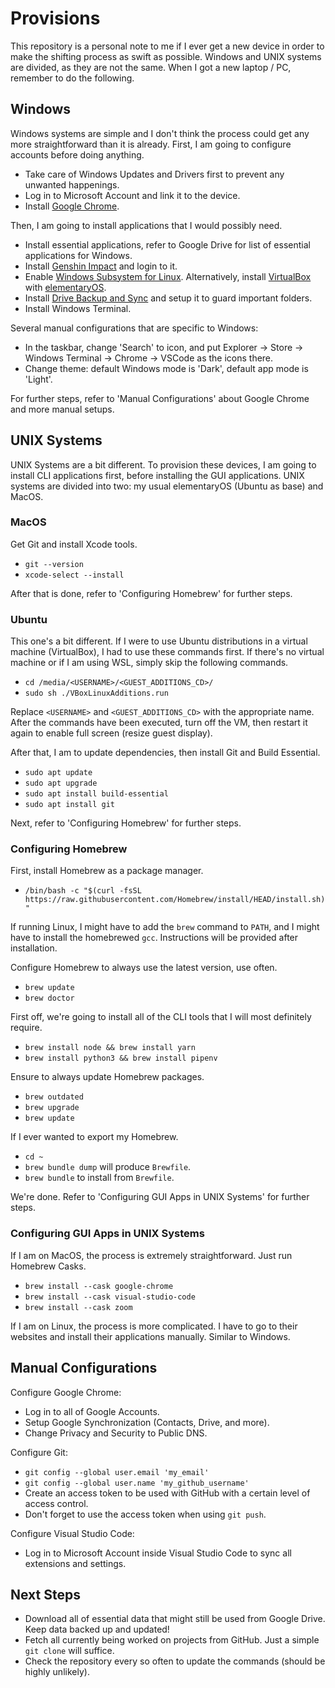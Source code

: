 # Provisions

This repository is a personal note to me if I ever get a new device in order to make the shifting process as swift as possible. Windows and UNIX systems are divided, as they are not the same. When I got a new laptop / PC, remember to do the following.

## Windows

Windows systems are simple and I don't think the process could get any more straightforward than it is already. First, I am going to configure accounts before doing anything.

- Take care of Windows Updates and Drivers first to prevent any unwanted happenings.
- Log in to Microsoft Account and link it to the device.
- Install [Google Chrome](https://www.google.com/chrome/).

Then, I am going to install applications that I would possibly need.

- Install essential applications, refer to Google Drive for list of essential applications for Windows.
- Install [Genshin Impact](https://genshin.mihoyo.com/) and login to it.
- Enable [Windows Subsystem for Linux](https://docs.microsoft.com/en-us/windows/wsl/install-win10). Alternatively, install [VirtualBox](https://www.virtualbox.org/wiki/Downloads) with [elementaryOS](https://elementary.io/).
- Install [Drive Backup and Sync](https://www.google.com/drive/download/) and setup it to guard important folders.
- Install Windows Terminal.

Several manual configurations that are specific to Windows:

- In the taskbar, change 'Search' to icon, and put Explorer -> Store -> Windows Terminal -> Chrome -> VSCode as the icons there.
- Change theme: default Windows mode is 'Dark', default app mode is 'Light'.

For further steps, refer to 'Manual Configurations' about Google Chrome and more manual setups.

## UNIX Systems

UNIX Systems are a bit different. To provision these devices, I am going to install CLI applications first, before installing the GUI applications. UNIX systems are divided into two: my usual elementaryOS (Ubuntu as base) and MacOS.

### MacOS

Get Git and install Xcode tools.

- `git --version`
- `xcode-select --install`

After that is done, refer to 'Configuring Homebrew' for further steps.

### Ubuntu

This one's a bit different. If I were to use Ubuntu distributions in a virtual machine (VirtualBox), I had to use these commands first. If there's no virtual machine or if I am using WSL, simply skip the following commands.

- `cd /media/<USERNAME>/<GUEST_ADDITIONS_CD>/`
- `sudo sh ./VBoxLinuxAdditions.run`

Replace `<USERNAME>` and `<GUEST_ADDITIONS_CD>` with the appropriate name. After the commands have been executed, turn off the VM, then restart it again to enable full screen (resize guest display).

After that, I am to update dependencies, then install Git and Build Essential.

- `sudo apt update`
- `sudo apt upgrade`
- `sudo apt install build-essential`
- `sudo apt install git`

Next, refer to 'Configuring Homebrew' for further steps.

### Configuring Homebrew

First, install Homebrew as a package manager.

- `/bin/bash -c "$(curl -fsSL https://raw.githubusercontent.com/Homebrew/install/HEAD/install.sh)"`

If running Linux, I might have to add the `brew` command to `PATH`, and I might have to install the homebrewed `gcc`. Instructions will be provided after installation.

Configure Homebrew to always use the latest version, use often.

- `brew update`
- `brew doctor`

First off, we're going to install all of the CLI tools that I will most definitely require.

- `brew install node && brew install yarn`
- `brew install python3 && brew install pipenv`

Ensure to always update Homebrew packages.

- `brew outdated`
- `brew upgrade`
- `brew update`

If I ever wanted to export my Homebrew.

- `cd ~`
- `brew bundle dump` will produce `Brewfile`.
- `brew bundle` to install from `Brewfile`.

We're done. Refer to 'Configuring GUI Apps in UNIX Systems' for further steps.

### Configuring GUI Apps in UNIX Systems

If I am on MacOS, the process is extremely straightforward. Just run Homebrew Casks.

- `brew install --cask google-chrome`
- `brew install --cask visual-studio-code`
- `brew install --cask zoom`

If I am on Linux, the process is more complicated. I have to go to their websites and install their applications manually. Similar to Windows.

## Manual Configurations

Configure Google Chrome:

- Log in to all of Google Accounts.
- Setup Google Synchronization (Contacts, Drive, and more).
- Change Privacy and Security to Public DNS.

Configure Git:

- `git config --global user.email 'my_email'`
- `git config --global user.name 'my_github_username'`
- Create an access token to be used with GitHub with a certain level of access control.
- Don't forget to use the access token when using `git push`.

Configure Visual Studio Code:

- Log in to Microsoft Account inside Visual Studio Code to sync all extensions and settings.

## Next Steps

- Download all of essential data that might still be used from Google Drive. Keep data backed up and updated!
- Fetch all currently being worked on projects from GitHub. Just a simple `git clone` will suffice.
- Check the repository every so often to update the commands (should be highly unlikely).

